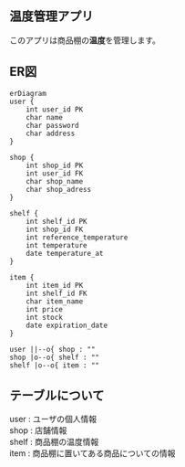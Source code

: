 ## 温度管理アプリ
このアプリは商品棚の**温度**を管理します。

## ER図
```mermaid
erDiagram
user {
    int user_id PK
    char name
    char password
    char address
}

shop {
    int shop_id PK
    int user_id FK
    char shop_name
    char shop_adress
}

shelf {
    int shelf_id PK
    int shop_id FK
    int reference_temperature
    int temperature
    date temperature_at
}

item {
    int item_id PK
    int shelf_id FK
    char item_name
    int price
    int stock
    date expiration_date
}

user ||--o{ shop : ""
shop |o--o{ shelf : ""
shelf |o--o{ item : ""
```

## テーブルについて
user : ユーザの個人情報<br>
shop : 店舗情報<br>
shelf : 商品棚の温度情報<br>
item : 商品棚に置いてある商品についての情報